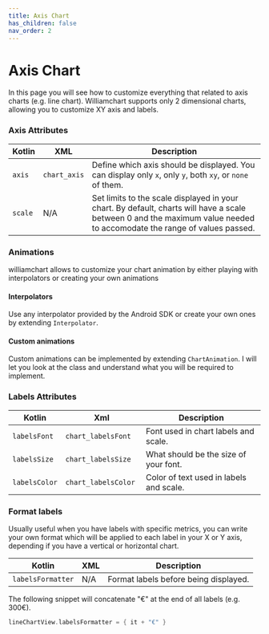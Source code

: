 ```yaml
---
title: Axis Chart
has_children: false
nav_order: 2
---
```


# Axis Chart

In this page you will see how to customize everything that related to axis charts (e.g. line chart). Williamchart supports only 2 dimensional charts, allowing you to customize XY axis and labels.

### Axis Attributes

| Kotlin | XML | Description |
|---|---|---|
| `axis` | `chart_axis` | Define which axis should be displayed. You can display only `x`, only `y`, both `xy`, or `none` of them. |
| `scale` | N/A | Set limits to the scale displayed in your chart. By default, charts will have a scale between 0 and the maximum value needed to accomodate the range of values passed.|

### Animations

williamchart allows to customize your chart animation by either playing with interpolators or creating your own animations

#### Interpolators
Use any interpolator provided by the Android SDK or create your own ones by extending `Interpolator`.

#### Custom animations
Custom animations can be implemented by extending `ChartAnimation`. I will let you look at the class and understand what you will be required to implement.

### Labels Attributes

| Kotlin | Xml | Description |
|---|---|---|
| `labelsFont` | `chart_labelsFont` | Font used in chart labels and scale. |
| `labelsSize` | `chart_labelsSize`  | What should be the size of your font. |
| `labelsColor` | `chart_labelsColor ` | Color of text used in labels and scale. |

### Format labels

Usually useful when you have labels with specific metrics, you can write your own format which will be applied to each label in your X or Y axis, depending if you have a vertical or horizontal chart.

| Kotlin |  XML | Description |
|---|---|---|
| `labelsFormatter` | N/A | Format labels before being displayed. |

The following snippet will concatenate "€" at the end of all labels (e.g. 300€).

```kotlin
lineChartView.labelsFormatter = { it + "€" }
```

